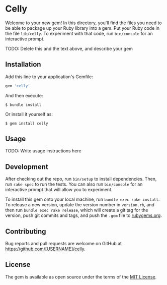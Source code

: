 # Celly

Welcome to your new gem! In this directory, you'll find the files you need to be able to package up your Ruby library into a gem. Put your Ruby code in the file `lib/celly`. To experiment with that code, run `bin/console` for an interactive prompt.

TODO: Delete this and the text above, and describe your gem

## Installation

Add this line to your application's Gemfile:

```ruby
gem 'celly'
```

And then execute:

    $ bundle install

Or install it yourself as:

    $ gem install celly

## Usage

TODO: Write usage instructions here

## Development

After checking out the repo, run `bin/setup` to install dependencies. Then, run `rake spec` to run the tests. You can also run `bin/console` for an interactive prompt that will allow you to experiment.

To install this gem onto your local machine, run `bundle exec rake install`. To release a new version, update the version number in `version.rb`, and then run `bundle exec rake release`, which will create a git tag for the version, push git commits and tags, and push the `.gem` file to [rubygems.org](https://rubygems.org).

## Contributing

Bug reports and pull requests are welcome on GitHub at https://github.com/[USERNAME]/celly.


## License

The gem is available as open source under the terms of the [MIT License](https://opensource.org/licenses/MIT).
